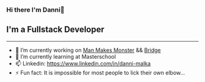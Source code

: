 ### Hi there I'm Danni👋

## I'm a Fullstack Developer

***



- 🔭 I’m currently working on [Man Makes Monster](https://manmakesmonster.com/) && [Bridge](https://github.com/D-Nayte/bridge-basics)
- 🌱 I’m currently learning at Masterschool
- 📫 Linkedin: https://www.linkedin.com/in/danni-malka
- ⚡ Fun fact: It is impossible for most people to lick their own elbow...


